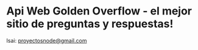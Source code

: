 # Api Web Golden Overflow - el mejor sitio de preguntas y respuestas!

Isai: proyectosnode@gmail.com
